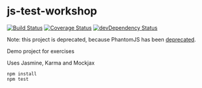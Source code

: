 js-test-workshop
====

[![Build Status](https://travis-ci.org/larsthorup/js-test-workshop.png)](https://travis-ci.org/larsthorup/js-test-workshop)
[![Coverage Status](https://coveralls.io/repos/larsthorup/js-test-workshop/badge.png?branch=master)](https://coveralls.io/r/larsthorup/js-test-workshop?branch=master)
[![devDependency Status](https://david-dm.org/larsthorup/js-test-workshop/dev-status.png)](https://david-dm.org/larsthorup/js-test-workshop#info=devDependencies)

Note: this project is deprecated, because PhantomJS has been [deprecated](https://github.com/ariya/phantomjs/issues/15344).

Demo project for exercises

Uses Jasmine, Karma and Mockjax

    npm install
    npm test
